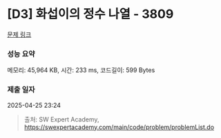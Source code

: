 # [D3] 화섭이의 정수 나열 - 3809 

[문제 링크](https://swexpertacademy.com/main/code/problem/problemDetail.do?contestProbId=AWHz7xD6A20DFAVB) 

### 성능 요약

메모리: 45,964 KB, 시간: 233 ms, 코드길이: 599 Bytes

### 제출 일자

2025-04-25 23:24



> 출처: SW Expert Academy, https://swexpertacademy.com/main/code/problem/problemList.do
